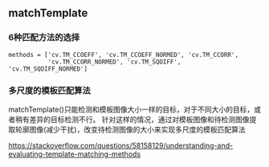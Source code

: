 
## matchTemplate   

###  6种匹配方法的选择         
```
methods = ['cv.TM_CCOEFF', 'cv.TM_CCOEFF_NORMED', 'cv.TM_CCORR',
           'cv.TM_CCORR_NORMED', 'cv.TM_SQDIFF', 'cv.TM_SQDIFF_NORMED']

```

### 多尺度的模板匹配算法    
matchTemplate()只能检测和模板图像大小一样的目标，对于不同大小的目标，或者稍有差异的目标检测不行。
针对这样的情况，通过对模板图像和待检测图像提取轮廓图像(减少干扰)，改变待检测图像的大小来实现多尺度的模板匹配算法

https://stackoverflow.com/questions/58158129/understanding-and-evaluating-template-matching-methods  



 
